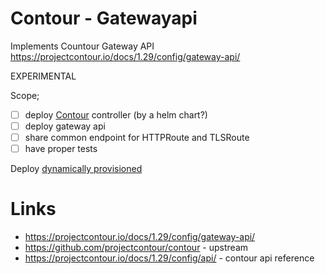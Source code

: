 # Contour - Gatewayapi

Implements Countour Gateway API https://projectcontour.io/docs/1.29/config/gateway-api/

EXPERIMENTAL

Scope;
- [ ] deploy [Contour](https://projectcontour.io) controller (by a helm chart?)
- [ ] deploy gateway api
- [ ] share common endpoint for HTTPRoute and TLSRoute
- [ ] have proper tests

Deploy [dynamically provisioned](https://projectcontour.io/docs/1.29/guides/gateway-api/#option-2-dynamically-provisioned)

# Links
- https://projectcontour.io/docs/1.29/config/gateway-api/
- https://github.com/projectcontour/contour - upstream 
- https://projectcontour.io/docs/1.29/config/api/ - contour api reference